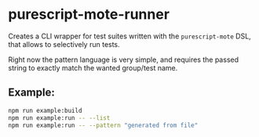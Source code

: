 purescript-mote-runner
==

Creates a CLI wrapper for test suites written with the `purescript-mote` DSL,
that allows to selectively run tests.

Right now the pattern language is very simple, and requires the passed string to
exactly match the wanted group/test name.

## Example:

```sh
npm run example:build
npm run example:run -- --list
npm run example:run -- --pattern "generated from file"
```
